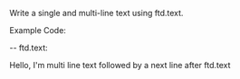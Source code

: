 Write a single and multi-line text using ftd.text.

Example Code:

-- ftd.text:

Hello, I'm multi line text followed by a next line after ftd.text
